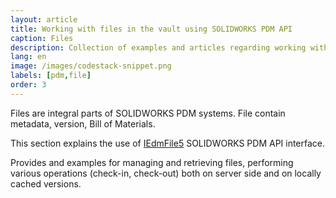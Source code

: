 ```yaml
---
layout: article
title: Working with files in the vault using SOLIDWORKS PDM API
caption: Files
description: Collection of examples and articles regarding working with files in vault using PDM Professional API
lang: en
image: /images/codestack-snippet.png
labels: [pdm,file]
order: 3
---
```

Files are integral parts of SOLIDWORKS PDM systems. File contain metadata, version, Bill of Materials.

This section explains the use of [IEdmFile5](http://help.solidworks.com/2018/english/api/epdmapi/epdm.interop.epdm~epdm.interop.epdm.iedmfile5.html) SOLIDWORKS PDM API interface. 

Provides and examples for managing and retrieving files, performing various operations (check-in, check-out) both on server side and on locally cached versions.